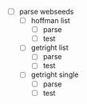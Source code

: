 -[ ] parse webseeds
  -[ ] hoffman list
	  - [ ] parse
	  - [ ] test
  -[ ] getright list
	  - [ ] parse
	  - [ ] test
  -[ ] getright single
	  - [ ] parse
	  - [ ] test
